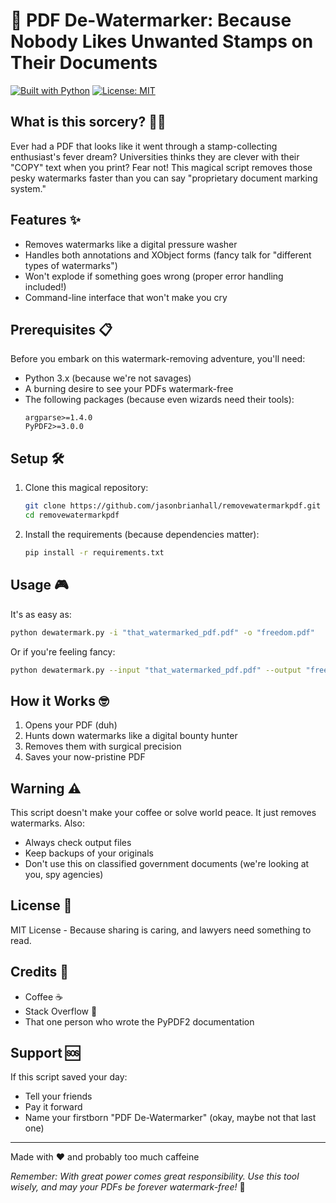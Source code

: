 # 🚫 PDF De-Watermarker: Because Nobody Likes Unwanted Stamps on Their Documents

[![Built with Python](https://img.shields.io/badge/Built%20with-Python-blue.svg)](https://www.python.org/) [![License: MIT](https://img.shields.io/badge/License-MIT-yellow.svg)](https://opensource.org/licenses/MIT)

## What is this sorcery? 🧙‍♂️

Ever had a PDF that looks like it went through a stamp-collecting enthusiast's fever dream? Universities thinks they are clever with their "COPY" text when you print?  Fear not! This magical script removes those pesky watermarks faster than you can say "proprietary document marking system."

## Features ✨

- Removes watermarks like a digital pressure washer
- Handles both annotations and XObject forms (fancy talk for "different types of watermarks")
- Won't explode if something goes wrong (proper error handling included!)
- Command-line interface that won't make you cry

## Prerequisites 📋

Before you embark on this watermark-removing adventure, you'll need:

- Python 3.x (because we're not savages)
- A burning desire to see your PDFs watermark-free
- The following packages (because even wizards need their tools):
  ```
  argparse>=1.4.0
  PyPDF2>=3.0.0
  ```

## Setup 🛠️

1. Clone this magical repository:
   ```bash
   git clone https://github.com/jasonbrianhall/removewatermarkpdf.git
   cd removewatermarkpdf
   ```

3. Install the requirements (because dependencies matter):
   ```bash
   pip install -r requirements.txt
   ```

## Usage 🎮

It's as easy as:
```bash
python dewatermark.py -i "that_watermarked_pdf.pdf" -o "freedom.pdf"
```

Or if you're feeling fancy:
```bash
python dewatermark.py --input "that_watermarked_pdf.pdf" --output "freedom.pdf"
```

## How it Works 🤓

1. Opens your PDF (duh)
2. Hunts down watermarks like a digital bounty hunter
3. Removes them with surgical precision
4. Saves your now-pristine PDF

## Warning ⚠️

This script doesn't make your coffee or solve world peace. It just removes watermarks. Also:
- Always check output files
- Keep backups of your originals
- Don't use this on classified government documents (we're looking at you, spy agencies)

## License 📜

MIT License - Because sharing is caring, and lawyers need something to read.

## Credits 👏

- Coffee ☕
- Stack Overflow 🚀
- That one person who wrote the PyPDF2 documentation

## Support 🆘

If this script saved your day:
- Tell your friends
- Pay it forward
- Name your firstborn "PDF De-Watermarker" (okay, maybe not that last one)

---
Made with ❤️  and probably too much caffeine

_Remember: With great power comes great responsibility. Use this tool wisely, and may your PDFs be forever watermark-free!_ 🎉
